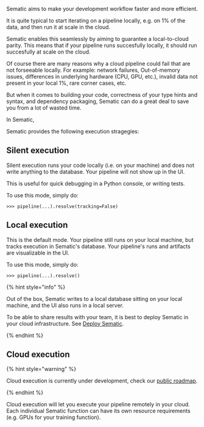 Sematic aims to make your development workflow faster and more efficient.

It is quite typical to start iterating on a pipeline locally, e.g. on 1% of the
data, and then run it at scale in the cloud.

Sematic enables this seamlessly by aiming to guarantee a local-to-cloud parity.
This means that if your pipeline runs succesfully locally, it should run
succesfully at scale on the cloud.

Of course there are many reasons why a cloud pipeline could fail that are not
forseeable locally. For example: network failures, Out-of-memory issues,
differences in underlying hardware (CPU, GPU, etc.), invalid data not present in
your local 1%, rare corner cases, etc.

But when it comes to building your code, correctness of your type hints and
syntax, and dependency packaging, Sematic can do a great deal to save you from a lot
of wasted time.

In Sematic, 

Sematic provides the following execution stragegies:

## Silent execution

Silent execution runs your code locally (i.e. on your machine) and does not
write anything to the database. Your pipeline will not show up in the UI.

This is useful for quick debugging in a Python console, or writing tests.

To use this mode, simply do:

```
>>> pipeline(...).resolve(tracking=False)
```

## Local execution

This is the default mode. Your pipeline still runs on your local machine, but
tracks execution in Sematic's database. Your pipeline's runs and artifacts are
visualizable in the UI.

To use this mode, simply do:

```
>>> pipeline(...).resolve()
```

{% hint style="info" %}

Out of the box, Sematic writes to a local database sitting on your local machine,
and the UI also runs in a local server.

To be able to share results with your team, it is best to deploy Sematic in your
cloud infrastructure. See [Deploy Sematic](./coming-soon.md).


{% endhint %}

## Cloud execution

{% hint style="warning" %}

Cloud execution is currently under development, check our [public roadmap](https://trello.com/b/AznpHZ7e/sematic-roadmap).

{% endhint %}

Cloud execution will let you execute your pipeline remotely in your cloud. Each
individual Sematic function can have its own resource requirements (e.g. GPUs
for your training function).